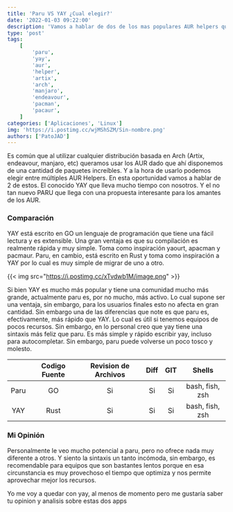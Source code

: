 ```yaml
---
title: 'Paru VS YAY ¿Cual elegir?'
date: '2022-01-03 09:22:00'
description: 'Vamos a hablar de dos de los mas populares AUR helpers que existen. El mítico YAY y el disruptor Paru que llega para ser el unico.'
type: 'post'
tags:
    [
        'paru',
        'yay',
        'aur',
        'helper',
        'artix',
        'arch',
        'manjaro',
        'endeavour',
        'pacman',
        'pacaur',
    ]
categories: ['Aplicaciones', 'Linux']
img: 'https://i.postimg.cc/wjMShSZM/Sin-nombre.png'
authors: ['PatoJAD']
---
```


Es común que al utilizar cualquier distribución basada en Arch (Artix, endeavour, manjaro, etc) queramos usar los AUR dado que ahí disponemos de una cantidad de paquetes increíbles. Y a la hora de usarlo podemos elegir entre múltiples AUR Helpers. En esta oportunidad vamos a hablar de 2 de estos. El conocido YAY que lleva mucho tiempo con nosotros. Y el no tan nuevo PARU que llega con una propuesta interesante para los amantes de los AUR.

### Comparación

YAY está escrito en GO un lenguaje de programación que tiene una fácil lectura y es extensible. Una gran ventaja es que su compilación es realmente rápida y muy simple. Toma como inspiración yaourt, apacman y pacmaur. Paru, en cambio, está escrito en Rust y toma como inspiración a YAY por lo cual es muy simple de migrar de uno a otro.

{{< img src="https://i.postimg.cc/xTvdwb1M/image.png" >}}

Si bien YAY es mucho más popular y tiene una comunidad mucho más grande, actualmente paru es, por no mucho, más activo. Lo cual supone ser una ventaja, sin embargo, para los usuarios finales esto no afecta en gran cantidad. Sin embargo una de las diferencias que note es que paru es, efectivamente, más rápido que YAY. Lo cual es útil si tenemos equipos de pocos recursos. Sin embargo, en lo personal creo que yay tiene una sintaxis más feliz que paru. Es más simple y rápido escribir yay, incluso para autocompletar. Sin embargo, paru puede volverse un poco tosco y molesto.

|      | Codigo Fuente | Revision de Archivos | Diff | GIT |     Shells      |
| :--: | :-----------: | :------------------: | :--: | :-: | :-------------: |
| Paru |      GO       |          Si          |  Si  | Si  | bash, fish, zsh |
| YAY  |     Rust      |          Si          |  Si  | Si  | bash, fish, zsh |

### Mi Opinión

Personalmente le veo mucho potencial a paru, pero no ofrece nada muy diferente a otros. Y siento la sintaxis un tanto incómoda, sin embargo, es recomendable para equipos que son bastantes lentos porque en esa circunstancia es muy provechoso el tiempo que optimiza y nos permite aprovechar mejor los recursos.

Yo me voy a quedar con yay, al menos de momento pero me gustaría saber tu opinion y analisis sobre estas dos apps
